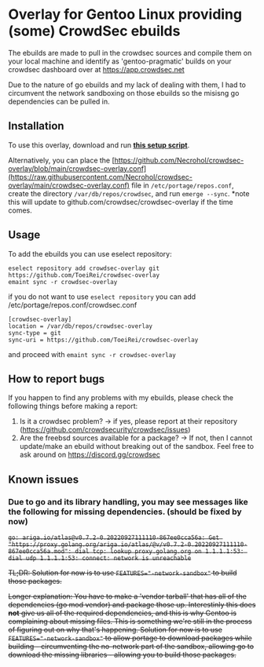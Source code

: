 # Overlay for Gentoo Linux providing (some) CrowdSec ebuilds

The ebuilds are made to pull in the crowdsec sources and compile them on your local machine 
and identify as 'gentoo-pragmatic' builds on your crowdsec dashboard over at https://app.crowdsec.net

Due to the nature of go ebuilds and my lack of dealing with them, I had to circumvent the network sandboxing on
those ebuilds so the misisng go dependencies can be pulled in.
## Installation ##
To use this overlay, download and run **[this setup script](https://raw.githubusercontent.com/Necrohol/crowdsec-overlay/main/scripts/setup-overlay.sh)**.

Alternatively, you can place the [https://github.com/Necrohol/crowdsec-overlay/blob/main/crowdsec-overlay.conf](https://raw.githubusercontent.com/Necrohol/crowdsec-overlay/main/crowdsec-overlay.conf) file in `/etc/portage/repos.conf`, create the directory `/var/db/repos/crowdsec`, and run `emerge --sync`.
*note this will update to github.com/crowdsec/crowdsec-overlay if the time comes. 

## Usage 

To add the ebuilds you can use eselect repository:

```
eselect repository add crowdsec-overlay git https://github.com/ToeiRei/crowdsec-overlay
emaint sync -r crowdsec-overlay
```

if you do not want to use `eselect repository` you can add /etc/portage/repos.conf/crowdsec.conf

```
[crowdsec-overlay]
location = /var/db/repos/crowdsec-overlay
sync-type = git
sync-uri = https://github.com/ToeiRei/crowdsec-overlay
```

and proceed with `emaint sync -r crowdsec-overlay`


## How to report bugs

If you happen to find any problems with my ebuilds, please check the following things before making a report:

1. Is it a crowdsec problem? -> if yes, please report at their repository (https://github.com/crowdsecurity/crowdsec/issues)
2. Are the freebsd sources available for a package? ->  If not, then I cannot update/make an ebuild without breaking out of the sandbox. Feel free to ask around on https://discord.gg/crowdsec

## Known issues

### Due to go and its library handling, you may see messages like the following for missing dependencies. (should be fixed by now)
~~```go: ariga.io/atlas@v0.7.2-0.20220927111110-867ee0cca56a: Get "https://proxy.golang.org/ariga.io/atlas/@v/v0.7.2-0.20220927111110-867ee0cca56a.mod": dial tcp: lookup proxy.golang.org on 1.1.1.1:53: dial udp 1.1.1.1:53: connect: network is unreachable```~~

~~TL;DR: Solution for now is to use `FEATURES="-network-sandbox"` to build those packages.~~

~~Longer explanation: You have to make a 'vendor tarball' that has all of the dependencies (go mod vendor) and package those up. Interestinly this does **not** give us all of the required dependencies, and this is why Gentoo is complaining about missing files.
This is something we're still in the process of figuring out on why that's happening. Solution for now is to use `FEATURES="-network-sandbox"` to allow portage to download packages while building - circumventing the no-network part of the sandbox, allowing go to download the missing libraries - allowing you to build those packages.~~

